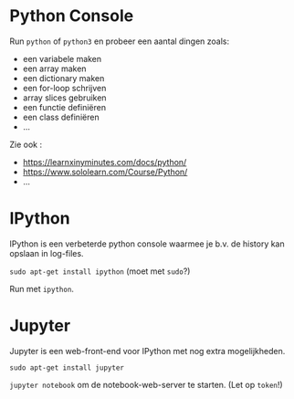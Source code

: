 # Python Console

Run `python` of `python3` en probeer een aantal dingen zoals:

- een variabele maken
- een array maken
- een dictionary maken
- een for-loop schrijven
- array slices gebruiken
- een functie definiëren
- een class definiëren
- ...

Zie ook :

- https://learnxinyminutes.com/docs/python/
- https://www.sololearn.com/Course/Python/
- ...

# IPython

IPython is een verbeterde python console waarmee je b.v. 
de history kan opslaan in log-files.

`sudo apt-get install ipython` (moet met `sudo`?)

Run met `ipython`.

# Jupyter

Jupyter is een web-front-end voor IPython met nog extra
mogelijkheden. 

```
sudo apt-get install jupyter
```

`jupyter notebook` om de notebook-web-server te starten. (Let op `token`!)

